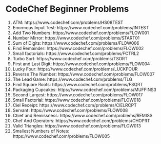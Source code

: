 # CodeChef Beginner Problems
<ol>
  <li>ATM: https://www.codechef.com/problems/HS08TEST
  <li>Enormous Input Test: https://www.codechef.com/problems/INTEST
  <li>Add Two Numbers: https://www.codechef.com/problems/FLOW001
  <li>Number Mirror: https://www.codechef.com/problems/START01
  <li>Sum of Digits: https://www.codechef.com/problems/FLOW006
  <li>Find Remainder: https://www.codechef.com/problems/FLOW002
  <li>Small factorials: https://www.codechef.com/problems/FCTRL2
  <li>Turbo Sort: https://www.codechef.com/problems/TSORT
  <li>First and Last Digit: https://www.codechef.com/problems/FLOW004
  <li>Lucky Four: https://www.codechef.com/problems/LUCKFOUR
  <li>Reverse The Number: https://www.codechef.com/problems/FLOW007
  <li>The Lead Game: https://www.codechef.com/problems/TLG
  <li>Find Square Roots: https://www.codechef.com/problems/FSQRT
  <li>Packaging Cupcakes: https://www.codechef.com/problems/MUFFINS3
  <li>Second Largest: https://www.codechef.com/problems/FLOW017
  <li>Small Factorial: https://www.codechef.com/problems/FLOW018
  <li>Ciel Receipt: https://www.codechef.com/problems/CIELRCPT
  <li>Servant: https://www.codechef.com/problems/FLOW008
  <li>Chief and Remissness: https://www.codechef.com/problems/REMISS
  <li>Chef And Operators: https://www.codechef.com/problems/CHOPRT
  <li>Valid Triangles: https://www.codechef.com/problems/FLOW013
  <li>Smallest Numbers of Notes: https://www.codechef.com/problems/FLOW005
</ol>
